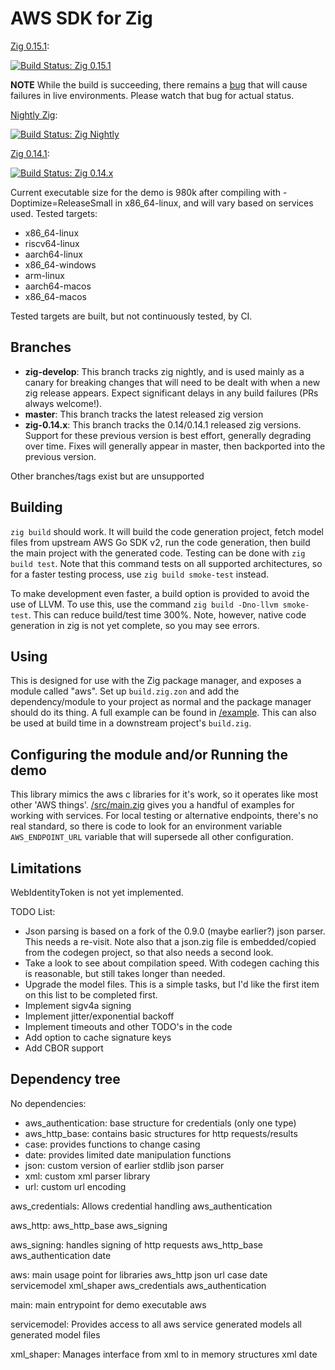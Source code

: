 AWS SDK for Zig
===============

[Zig 0.15.1](https://ziglang.org/download/#release-0.15.1):

[![Build Status: Zig 0.15.1](https://git.lerch.org/lobo/aws-sdk-for-zig/actions/workflows/build.yaml/badge.svg)](https://git.lerch.org/lobo/aws-sdk-for-zig/actions?workflow=build.yaml&state=closed)

**NOTE** While the build is succeeding, there remains a [bug](https://github.com/elerch/aws-sdk-for-zig/issues/28?issue=elerch%7Caws-sdk-for-zig%7C32) that will cause failures in live environments. Please watch that bug for actual status.

[Nightly Zig](https://ziglang.org/download/):

[![Build Status: Zig Nightly](https://git.lerch.org/lobo/aws-sdk-for-zig/actions/workflows/zig-nightly.yaml/badge.svg)](https://git.lerch.org/lobo/aws-sdk-for-zig/actions?workflow=zig-nightly.yaml&state=closed)

[Zig 0.14.1](https://ziglang.org/download/#release-0.14.1):

[![Build Status: Zig 0.14.x](https://git.lerch.org/lobo/aws-sdk-for-zig/actions/workflows/zig-previous.yaml/badge.svg)](https://git.lerch.org/lobo/aws-sdk-for-zig/actions?workflow=zig-previous.yaml&state=closed)

Current executable size for the demo is 980k after compiling with -Doptimize=ReleaseSmall
in x86_64-linux, and will vary based on services used. Tested targets:

* x86_64-linux
* riscv64-linux
* aarch64-linux
* x86_64-windows
* arm-linux
* aarch64-macos
* x86_64-macos

Tested targets are built, but not continuously tested, by CI.

Branches
--------

* **zig-develop**: This branch tracks zig nightly, and is used mainly as a canary
                   for breaking changes that will need to be dealt with when
                   a new zig release appears. Expect significant delays in any
                   build failures (PRs always welcome!).
* **master**:      This branch tracks the latest released zig version
* **zig-0.14.x**:  This branch tracks the 0.14/0.14.1 released zig versions.
                   Support for these previous version is best effort, generally
                   degrading over time. Fixes will generally appear in master, then
                   backported into the previous version.

Other branches/tags exist but are unsupported

Building
--------

`zig build` should work. It will build the code generation project, fetch model
files from upstream AWS Go SDK v2, run the code generation, then build the main
project with the generated code. Testing can be done with `zig build test`. Note that
this command tests on all supported architectures, so for a faster testing
process, use `zig build smoke-test` instead.

To make development even faster, a build option is provided to avoid the use of
LLVM. To use this, use the command `zig build -Dno-llvm smoke-test`. This
can reduce build/test time 300%. Note, however, native code generation in zig
is not yet complete, so you may see errors.

Using
-----

This is designed for use with the Zig package manager, and exposes a module
called "aws". Set up `build.zig.zon` and add the dependency/module to your project
as normal and the package manager should do its thing. A full example can be found
in [/example](example/build.zig.zon). This can also be used at build time in
a downstream project's `build.zig`.

Configuring the module and/or Running the demo
----------------------------------------------

This library mimics the aws c libraries for it's work, so it operates like most
other 'AWS things'. [/src/main.zig](src/main.zig) gives you a handful of examples
for working with services. For local testing or alternative endpoints, there's
no real standard, so there is code to look for an environment variable
`AWS_ENDPOINT_URL` variable that will supersede all other configuration.

Limitations
-----------

WebIdentityToken is not yet implemented.

TODO List:

* Json parsing is based on a fork of the 0.9.0 (maybe earlier?) json parser.
  This needs a re-visit. Note also that a json.zig file is embedded/copied
  from the codegen project, so that also needs a second look.
* Take a look to see about compilation speed. With codegen caching this is
  reasonable, but still takes longer than needed.
* Upgrade the model files. This is a simple tasks, but I'd like the first
  item on this list to be completed first.
* Implement sigv4a signing
* Implement jitter/exponential backoff
* Implement timeouts and other TODO's in the code
* Add option to cache signature keys
* Add CBOR support

Dependency tree
---------------

No dependencies:
  * aws_authentication: base structure for credentials (only one type)
  * aws_http_base: contains basic structures for http requests/results
  * case: provides functions to change casing
  * date: provides limited date manipulation functions
  * json: custom version of earlier stdlib json parser
  * xml: custom xml parser library
  * url: custom url encoding

aws_credentials: Allows credential handling
  aws_authentication

aws_http:
  aws_http_base
  aws_signing

aws_signing: handles signing of http requests
  aws_http_base
  aws_authentication
  date

aws: main usage point for libraries
  aws_http
  json
  url
  case
  date
  servicemodel
  xml_shaper
  aws_credentials
  aws_authentication

main: main entrypoint for demo executable
  aws

servicemodel: Provides access to all aws service generated models
  all generated model files

xml_shaper: Manages interface from xml to in memory structures
  xml
  date
